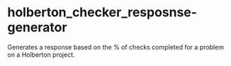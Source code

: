 # holberton_checker_resposnse-generator
Generates a response based on the % of checks completed for a problem on a Holberton project.
